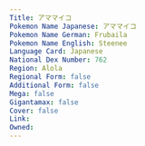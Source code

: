 ```yaml
---
﻿Title: アママイコ
Pokemon Name Japanese: アママイコ
Pokemon Name German: Frubaila
Pokemon Name English: Steenee
Language Card: Japanese
National Dex Number: 762
Region: Alola
Regional Form: false
Additional Form: false
Mega: false
Gigantamax: false
Cover: false
Link: 
Owned: 
---
```

